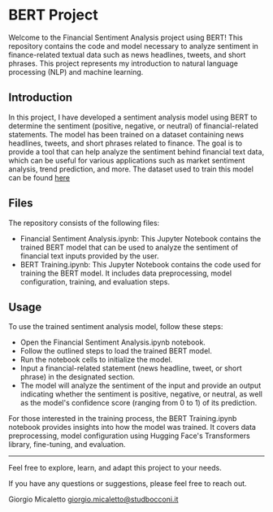 # BERT Project
Welcome to the Financial Sentiment Analysis project using BERT!  This repository contains the code and model necessary to analyze sentiment in finance-related textual data such as news headlines, tweets, and short phrases.  This project represents my introduction to natural language processing (NLP) and machine learning.

## Introduction
In this project, I have developed a sentiment analysis model using BERT to determine the sentiment (positive, negative, or neutral) of financial-related statements. The model has been trained on a dataset containing news headlines, tweets, and short phrases related to finance. The goal is to provide a tool that can help analyze the sentiment behind financial text data, which can be useful for various applications such as market sentiment analysis, trend prediction, and more.
The dataset used to train this model can be found [here](https://huggingface.co/datasets/zeroshot/twitter-financial-news-sentiment)

## Files
The repository consists of the following files:
* Financial Sentiment Analysis.ipynb: This Jupyter Notebook contains the trained BERT model that can be used to analyze the sentiment of financial text inputs provided by the user.
* BERT Training.ipynb: This Jupyter Notebook contains the code used for training the BERT model. It includes data preprocessing, model configuration, training, and evaluation steps.

## Usage
To use the trained sentiment analysis model, follow these steps:
* Open the Financial Sentiment Analysis.ipynb notebook.
* Follow the outlined steps to load the trained BERT model.
* Run the notebook cells to initialize the model.
* Input a financial-related statement (news headline, tweet, or short phrase) in the designated section.
* The model will analyze the sentiment of the input and provide an output indicating whether the sentiment is positive, negative, or neutral, as well as the model's confidence score (ranging from 0 to 1) of its prediction.

For those interested in the training process, the BERT Training.ipynb notebook provides insights into how the model was trained. It covers data preprocessing, model configuration using Hugging Face's Transformers library, fine-tuning, and evaluation.

---
Feel free to explore, learn, and adapt this project to your needs. 

If you have any questions or suggestions, please feel free to reach out.

Giorgio Micaletto
giorgio.micaletto@studbocconi.it
